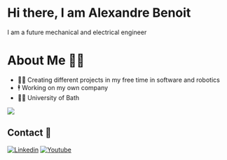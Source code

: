# Hi there, I am Alexandre Benoit

I am a future mechanical and electrical engineer

# About Me :male_detective:	

- :technologist: Creating different projects in my free time in software and robotics
- :business_suit_levitating: Working on my own company
- :man_student: University of Bath

![](https://komarev.com/ghpvc/?username=amgb20)

## Contact :iphone:

[![Linkedin](https://img.icons8.com/color/48/000000/linkedin.png)](https://www.linkedin.com/in/alexandre-benoit-belieth/)
[![Youtube](https://img.icons8.com/color/48/000000/youtube-play.png)](https://www.youtube.com/channel/UCgVlt1zuIqxkrKy2tJ8mAZA/)
